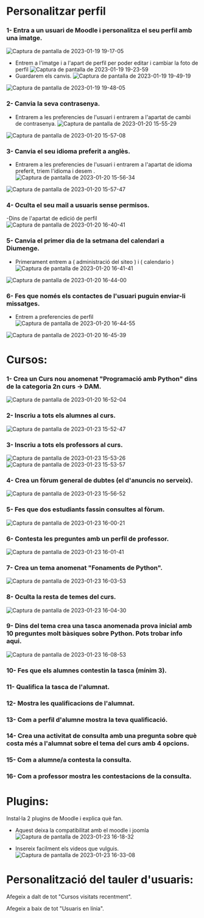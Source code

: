 # Personalitzar perfil

### 1- Entra a un usuari de Moodle i personalitza el seu perfil amb una imatge.
![Captura de pantalla de 2023-01-19 19-17-05](https://user-images.githubusercontent.com/114423044/213527321-cb7a3755-59dd-4703-b58c-322abc94df43.png)

- Entrem a l'imatge i a l'apart de perfil per poder editar i cambiar la foto de perfil 
![Captura de pantalla de 2023-01-19 19-23-59](https://user-images.githubusercontent.com/114423044/213528728-67ff0ff0-fbfd-44d4-855a-e7ac4b141e01.png)
 - Guardarem els canvis.
![Captura de pantalla de 2023-01-19 19-49-19](https://user-images.githubusercontent.com/114423044/213533646-d2ec2150-5e0c-4828-a20d-7954f2b317f9.png)

![Captura de pantalla de 2023-01-19 19-48-05](https://user-images.githubusercontent.com/114423044/213533371-0d9ff4ab-58d2-455b-af54-e1bae0f74683.png)



### 2- Canvia la seva contrasenya.
- Entrarem a les preferencies de l'usuari i entrarem a l'apartat de cambi de contrasenya.
![Captura de pantalla de 2023-01-20 15-55-29](https://user-images.githubusercontent.com/114423044/213729020-1633716f-425a-4f2f-933f-4004cf8fe75e.png)

![Captura de pantalla de 2023-01-20 15-57-08](https://user-images.githubusercontent.com/114423044/213729241-40b6a04c-7c1a-4376-9bca-5a2282ff03e3.png)

### 3- Canvia el seu idioma preferit a anglès.
- Entrarem a les preferencies de l'usuari i entrarem a l'apartat de idioma preferit, triem l'idioma i desem .
![Captura de pantalla de 2023-01-20 15-56-34](https://user-images.githubusercontent.com/114423044/213729134-5c825fcd-ce28-4117-923b-4d9866958c02.png)

![Captura de pantalla de 2023-01-20 15-57-47](https://user-images.githubusercontent.com/114423044/213729371-4ac4f69e-b7a9-45ea-b394-71814b20b4a9.png)


### 4- Oculta el seu mail a usuaris sense permisos.
-Dins de l'apartat de edició de perfil 
![Captura de pantalla de 2023-01-20 16-40-41](https://user-images.githubusercontent.com/114423044/213741407-ad30495c-cdb5-428f-aa05-8d2f6b837902.png)

### 5- Canvia el primer dia de la setmana del calendari a Diumenge.
- Primerament entrem a ( administració del siteo ) i ( calendario )
![Captura de pantalla de 2023-01-20 16-41-41](https://user-images.githubusercontent.com/114423044/213741588-39164747-3002-437c-a1d5-818985eee4ee.png)

![Captura de pantalla de 2023-01-20 16-44-00](https://user-images.githubusercontent.com/114423044/213742076-a06bf4c4-d261-4977-9dfc-2be5115f6c31.png)



### 6- Fes que només els contactes de l'usuari puguin enviar-li missatges.
- Entrem a preferencies de perfil 
![Captura de pantalla de 2023-01-20 16-44-55](https://user-images.githubusercontent.com/114423044/213742307-7ca1b618-99f4-4d64-be15-ef1f1b197bb6.png)

![Captura de pantalla de 2023-01-20 16-45-39](https://user-images.githubusercontent.com/114423044/213742440-0e225a3e-1419-420d-8a67-60246bd058fa.png)


# Cursos:

### 1- Crea un Curs nou anomenat "Programació amb Python" dins de la categoria 2n curs -> DAM.
![Captura de pantalla de 2023-01-20 16-52-04](https://user-images.githubusercontent.com/114423044/213743830-82145214-f4c5-4d7b-9d51-a979b28325ff.png)


### 2- Inscriu a tots els alumnes al curs.
![Captura de pantalla de 2023-01-23 15-52-47](https://user-images.githubusercontent.com/114423044/214070344-b6f1872c-3576-4cac-a85e-800419fc1f9d.png)


### 3- Inscriu a tots els professors al curs.

![Captura de pantalla de 2023-01-23 15-53-26](https://user-images.githubusercontent.com/114423044/214070494-57eca275-0fc9-436c-b060-ac14dafd1d82.png)
![Captura de pantalla de 2023-01-23 15-53-57](https://user-images.githubusercontent.com/114423044/214070613-457ebf9e-d4fb-4dc5-a741-a9dacbd9218d.png)


### 4- Crea un fòrum general de dubtes (el d'anuncis no serveix).
![Captura de pantalla de 2023-01-23 15-56-52](https://user-images.githubusercontent.com/114423044/214071398-689ea753-550c-452d-a878-9ee079252591.png)


### 5- Fes que dos estudiants fassin consultes al fòrum.
![Captura de pantalla de 2023-01-23 16-00-21](https://user-images.githubusercontent.com/114423044/214072357-db7cf0e5-301d-40cc-9ec3-a031e6b5729f.png)

### 6- Contesta les preguntes amb un perfil de professor.
![Captura de pantalla de 2023-01-23 16-01-41](https://user-images.githubusercontent.com/114423044/214072669-80dd2a14-5ab1-4463-b4e4-5d595f4c549a.png)


### 7- Crea un tema anomenat "Fonaments de Python".
![Captura de pantalla de 2023-01-23 16-03-53](https://user-images.githubusercontent.com/114423044/214073246-6db158b6-933f-4575-ace8-cbc45e7298ed.png)

### 8- Oculta la resta de temes del curs.
![Captura de pantalla de 2023-01-23 16-04-30](https://user-images.githubusercontent.com/114423044/214073403-06d66e19-1c16-454e-831b-7cf8ac10ce94.png)


### 9- Dins del tema crea una tasca anomenada prova inicial amb 10 preguntes molt bàsiques sobre Python. Pots trobar info aqui.
![Captura de pantalla de 2023-01-23 16-08-53](https://user-images.githubusercontent.com/114423044/214074454-806c6f30-b7cf-4d13-ad77-85f77e9db293.png)


### 10- Fes que els alumnes contestin la tasca (mínim 3).

### 11- Qualifica la tasca de l'alumnat.

### 12- Mostra les qualificacions de l'alumnat.

### 13- Com a perfil d'alumne mostra la teva qualificació.

### 14- Crea una activitat de consulta amb una pregunta sobre què costa més a l'alumnat sobre el tema del curs amb 4 opcions.

### 15- Com a alumne/a contesta la consulta.

### 16- Com a professor mostra les contestacions de la consulta.



# Plugins:
Instal·la 2 plugins de Moodle i explica què fan.
- Aquest deixa la compatibilitat amb el moodle i joomla
![Captura de pantalla de 2023-01-23 16-18-32](https://user-images.githubusercontent.com/114423044/214080079-633743cb-bcde-4d01-9ff7-33151f15cd81.png)

- Insereix facilment els videos que vulguis.
![Captura de pantalla de 2023-01-23 16-33-08](https://user-images.githubusercontent.com/114423044/214080439-eb9789a7-f4c9-49b2-a49b-8b19ce35ee74.png)

# Personalització del tauler d'usuaris:
Afegeix a dalt de tot "Cursos visitats recentment".

Afegeix a baix de tot "Usuaris en línia".
